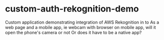 # custom-auth-rekognition-demo

Custom application demonstrating integration of AWS Rekognition in to 
As a web page and a mobile app, ie webcam with browser on mobile app, will it open the phone's camera or not
Or does it have to be a native app?
